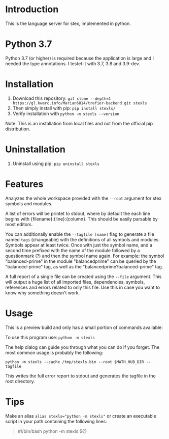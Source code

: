 # Introduction

This is the language server for stex, implemented in python.

# Python 3.7

Python 3.7 (or higher) is required because the application is large and I needed the type annotations.
I testet it with 3.7, 3.8 and 3.9-dev.

# Installation

1. Download this repository: `git clone --depth=1 https://gl.kwarc.info/Marian6814/trefier-backend.git stexls`
2. Then simply install with pip: `pip install stexls/`
3. Verify installation with `python -m stexls --version`

Note: This is an installation from local files and not from the official pip distribution.

# Uninstallation

1. Uninstall using pip: `pip uninstall stexls`

# Features

Analyzes the whole workspace provided with the `--root` argument for stex symbols and
modules.


A list of errors will be printet to stdout, where by default the each line begins with
{filename}:{line}:{column}. This should be easily parsable by most editors.


You can additionally enable the `--tagfile [name]` flag to generate a file named `tags` (changeable)
with the definitions of all symbols and modules.
Symbols appear at least twice. Once with just the symbol name, and a second time prefixed with
the name of the module followed by a questionmark (?) and then the symbol name again.
For example: the symbol "balanced-prime" in the module "balancedprime" can be queried by
the "balanced-prime" tag, as well as the "balancedprime?balanced-prime" tag.


A full report of a single file can be created using the `--file` argument.
This will output a huge list of all imported files, dependencies, symbols, references and
errors related to only this file.
Use this in case you want to know why something doesn't work.

# Usage

This is a preview build and only has a small portion of commands available:

To use this program use: `python -m stexls`


The help dialog can guide you through what you can do if you forget.
The most common usage is probably the following:


`python -m stexls --cache /tmp/stexls.bin --root $MATH_HUB_DIR --tagfile`


This writes the full error report to stdout and generates the tagfile
in the root directory.

# Tips

Make an alias `alias stexls="python -m stexls"` or create an
executable script in your path containing the following lines:

> #!/bin/bash
> python -m stexls $@

